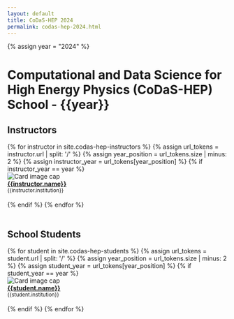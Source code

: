 ```yaml
---
layout: default
title: CoDaS-HEP 2024
permalink: codas-hep-2024.html
---
```



{% assign year = "2024" %}

# Computational and Data Science for High Energy Physics (CoDaS-HEP) School - {{year}}


## Instructors

<div class="container-fluid">
    <div class="row">
    {% for instructor in site.codas-hep-instructors %}
    {% assign url_tokens = instructor.url | split: '/' %}
    {% assign year_position = url_tokens.size | minus: 2 %}
    {% assign instructor_year = url_tokens[year_position] %}
    {% if instructor_year == year %}
        <div class="card" style="width: 12rem;">
            <img class="card-img-top" src="{{instructor.photo}}" alt="Card image cap">
            <div class="card-body d-flex flex-column">
                <div class="card-text">
                    <b><a href="{{instructor.url}}">{{instructor.name}}</a></b><br>
                    <small>{{instructor.institution}}</small><br><br>
                </div>
            </div>
        </div>
    {% endif %}
    {% endfor %}
    </div>
    <br>
</div>

## School Students

<div class="container-fluid">
    <div class="row">
    {% for student in site.codas-hep-students %}
    {% assign url_tokens = student.url | split: '/' %}
    {% assign year_position = url_tokens.size | minus: 2 %}
    {% assign student_year = url_tokens[year_position] %}
    {% if student_year == year %}
        <div class="card" style="width: 12rem;">
            <img class="card-img-top" src="{{student.photo}}" alt="Card image cap">
            <div class="card-body d-flex flex-column">
                <div class="card-text">
                    <b><a href="{{student.url}}">{{student.name}}</a></b><br>
                    <small>{{student.institution}}</small><br><br>
                </div>
            </div>
        </div>
    {% endif %}
    {% endfor %}
    </div>
    <br>
</div>
